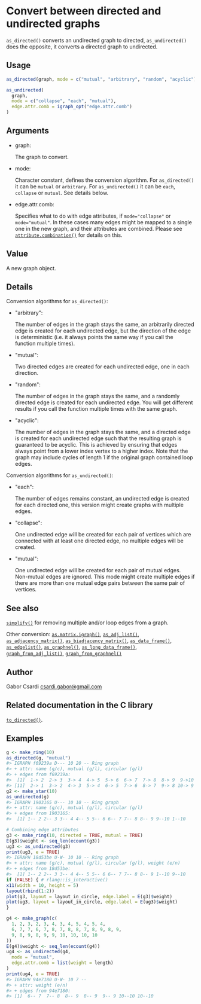 # Convert between directed and undirected graphs

`as_directed()` converts an undirected graph to directed,
`as_undirected()` does the opposite, it converts a directed graph to
undirected.

## Usage

``` r
as_directed(graph, mode = c("mutual", "arbitrary", "random", "acyclic"))

as_undirected(
  graph,
  mode = c("collapse", "each", "mutual"),
  edge.attr.comb = igraph_opt("edge.attr.comb")
)
```

## Arguments

- graph:

  The graph to convert.

- mode:

  Character constant, defines the conversion algorithm. For
  `as_directed()` it can be `mutual` or `arbitrary`. For
  `as_undirected()` it can be `each`, `collapse` or `mutual`. See
  details below.

- edge.attr.comb:

  Specifies what to do with edge attributes, if `mode="collapse"` or
  `mode="mutual"`. In these cases many edges might be mapped to a single
  one in the new graph, and their attributes are combined. Please see
  [`attribute.combination()`](https://r.igraph.org/reference/igraph-attribute-combination.md)
  for details on this.

## Value

A new graph object.

## Details

Conversion algorithms for `as_directed()`:

- "arbitrary":

  The number of edges in the graph stays the same, an arbitrarily
  directed edge is created for each undirected edge, but the direction
  of the edge is deterministic (i.e. it always points the same way if
  you call the function multiple times).

- "mutual":

  Two directed edges are created for each undirected edge, one in each
  direction.

- "random":

  The number of edges in the graph stays the same, and a randomly
  directed edge is created for each undirected edge. You will get
  different results if you call the function multiple times with the
  same graph.

- "acyclic":

  The number of edges in the graph stays the same, and a directed edge
  is created for each undirected edge such that the resulting graph is
  guaranteed to be acyclic. This is achieved by ensuring that edges
  always point from a lower index vertex to a higher index. Note that
  the graph may include cycles of length 1 if the original graph
  contained loop edges.

Conversion algorithms for `as_undirected()`:

- "each":

  The number of edges remains constant, an undirected edge is created
  for each directed one, this version might create graphs with multiple
  edges.

- "collapse":

  One undirected edge will be created for each pair of vertices which
  are connected with at least one directed edge, no multiple edges will
  be created.

- "mutual":

  One undirected edge will be created for each pair of mutual edges.
  Non-mutual edges are ignored. This mode might create multiple edges if
  there are more than one mutual edge pairs between the same pair of
  vertices.

## See also

[`simplify()`](https://r.igraph.org/reference/simplify.md) for removing
multiple and/or loop edges from a graph.

Other conversion:
[`as.matrix.igraph()`](https://r.igraph.org/reference/as.matrix.igraph.md),
[`as_adj_list()`](https://r.igraph.org/reference/as_adj_list.md),
[`as_adjacency_matrix()`](https://r.igraph.org/reference/as_adjacency_matrix.md),
[`as_biadjacency_matrix()`](https://r.igraph.org/reference/as_biadjacency_matrix.md),
[`as_data_frame()`](https://r.igraph.org/reference/graph_from_data_frame.md),
[`as_edgelist()`](https://r.igraph.org/reference/as_edgelist.md),
[`as_graphnel()`](https://r.igraph.org/reference/as_graphnel.md),
[`as_long_data_frame()`](https://r.igraph.org/reference/as_long_data_frame.md),
[`graph_from_adj_list()`](https://r.igraph.org/reference/graph_from_adj_list.md),
[`graph_from_graphnel()`](https://r.igraph.org/reference/graph_from_graphnel.md)

## Author

Gabor Csardi <csardi.gabor@gmail.com>

## Related documentation in the C library

[`to_directed()`](https://igraph.org/c/html/latest/igraph-Structural.html#igraph_to_directed).

## Examples

``` r
g <- make_ring(10)
as_directed(g, "mutual")
#> IGRAPH f69239a D--- 10 20 -- Ring graph
#> + attr: name (g/c), mutual (g/l), circular (g/l)
#> + edges from f69239a:
#>  [1]  1-> 2  2-> 3  3-> 4  4-> 5  5-> 6  6-> 7  7-> 8  8-> 9  9->10  1->10
#> [11]  2-> 1  3-> 2  4-> 3  5-> 4  6-> 5  7-> 6  8-> 7  9-> 8 10-> 9 10-> 1
g2 <- make_star(10)
as_undirected(g)
#> IGRAPH 1903165 U--- 10 10 -- Ring graph
#> + attr: name (g/c), mutual (g/l), circular (g/l)
#> + edges from 1903165:
#>  [1] 1-- 2 2-- 3 3-- 4 4-- 5 5-- 6 6-- 7 7-- 8 8-- 9 9--10 1--10

# Combining edge attributes
g3 <- make_ring(10, directed = TRUE, mutual = TRUE)
E(g3)$weight <- seq_len(ecount(g3))
ug3 <- as_undirected(g3)
print(ug3, e = TRUE)
#> IGRAPH 18d53be U-W- 10 10 -- Ring graph
#> + attr: name (g/c), mutual (g/l), circular (g/l), weight (e/n)
#> + edges from 18d53be:
#>  [1] 1-- 2 2-- 3 3-- 4 4-- 5 5-- 6 6-- 7 7-- 8 8-- 9 1--10 9--10
if (FALSE) { # rlang::is_interactive()
x11(width = 10, height = 5)
layout(rbind(1:2))
plot(g3, layout = layout_in_circle, edge.label = E(g3)$weight)
plot(ug3, layout = layout_in_circle, edge.label = E(ug3)$weight)
}

g4 <- make_graph(c(
  1, 2, 3, 2, 3, 4, 3, 4, 5, 4, 5, 4,
  6, 7, 7, 6, 7, 8, 7, 8, 8, 7, 8, 9, 8, 9,
  9, 8, 9, 8, 9, 9, 10, 10, 10, 10
))
E(g4)$weight <- seq_len(ecount(g4))
ug4 <- as_undirected(g4,
  mode = "mutual",
  edge.attr.comb = list(weight = length)
)
print(ug4, e = TRUE)
#> IGRAPH 94e7180 U-W- 10 7 -- 
#> + attr: weight (e/n)
#> + edges from 94e7180:
#> [1]  6-- 7  7-- 8  8-- 9  8-- 9  9-- 9 10--10 10--10
```

